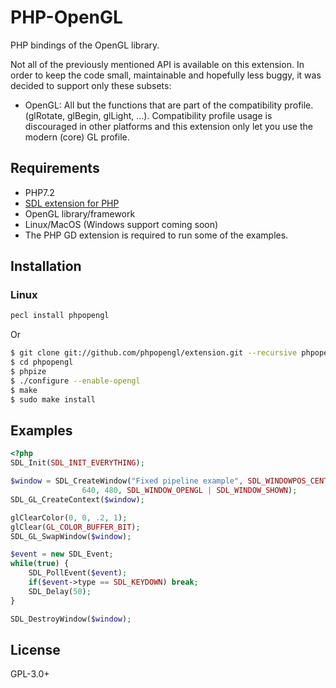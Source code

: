 
# PHP-OpenGL

PHP bindings of the OpenGL library.

Not all of the previously mentioned API is available on this extension. In order to keep the code small, maintainable and hopefully less buggy, it was decided to support only these subsets:

- OpenGL: All but the functions that are part of the compatibility profile. (glRotate, glBegin, glLight, ...). Compatibility profile usage is discouraged in other platforms and this extension only let you use the modern (core) GL profile. 

## Requirements

- PHP7.2
- [SDL extension for PHP](https://github.com/Ponup/phpsdl)
- OpenGL library/framework
- Linux/MacOS (Windows support coming soon)
- The PHP GD extension is required to run some of the examples.

## Installation

### Linux

```bash
pecl install phpopengl
```

Or

```bash
$ git clone git://github.com/phpopengl/extension.git --recursive phpopengl
$ cd phpopengl
$ phpize
$ ./configure --enable-opengl
$ make
$ sudo make install
```

## Examples

```php
<?php
SDL_Init(SDL_INIT_EVERYTHING);

$window = SDL_CreateWindow("Fixed pipeline example", SDL_WINDOWPOS_CENTERED, SDL_WINDOWPOS_CENTERED,                
                640, 480, SDL_WINDOW_OPENGL | SDL_WINDOW_SHOWN);                                                                                               
SDL_GL_CreateContext($window);    

glClearColor(0, 0, .2, 1); 
glClear(GL_COLOR_BUFFER_BIT);
SDL_GL_SwapWindow($window);

$event = new SDL_Event;
while(true) {
	SDL_PollEvent($event);
	if($event->type == SDL_KEYDOWN) break;
	SDL_Delay(50);
}

SDL_DestroyWindow($window);
```

## License

GPL-3.0+

